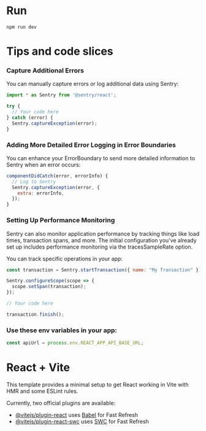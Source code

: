 # Run

```commandline
npm run dev
```


# Tips and code slices

### Capture Additional Errors
You can manually capture errors or log additional data using Sentry:
```javascript
import * as Sentry from '@sentry/react';

try {
  // Your code here
} catch (error) {
  Sentry.captureException(error);
}
```

### Adding More Detailed Error Logging in Error Boundaries
You can enhance your ErrorBoundary to send more detailed information to Sentry when an error occurs:

```javascript
componentDidCatch(error, errorInfo) {
  // Log to Sentry
  Sentry.captureException(error, {
    extra: errorInfo,
  });
}
```

### Setting Up Performance Monitoring
Sentry can also monitor application performance by tracking things like load times, transaction spans, and more. The initial configuration you’ve already set up includes performance monitoring via the tracesSampleRate option.

You can track specific operations in your app:

```javascript
const transaction = Sentry.startTransaction({ name: "My Transaction" });

Sentry.configureScope(scope => {
  scope.setSpan(transaction);
});

// Your code here

transaction.finish();
```

### Use these env variables in your app:

```javascript
const apiUrl = process.env.REACT_APP_API_BASE_URL;
```




# React + Vite

This template provides a minimal setup to get React working in Vite with HMR and some ESLint rules.

Currently, two official plugins are available:

- [@vitejs/plugin-react](https://github.com/vitejs/vite-plugin-react/blob/main/packages/plugin-react/README.md) uses [Babel](https://babeljs.io/) for Fast Refresh
- [@vitejs/plugin-react-swc](https://github.com/vitejs/vite-plugin-react-swc) uses [SWC](https://swc.rs/) for Fast Refresh
